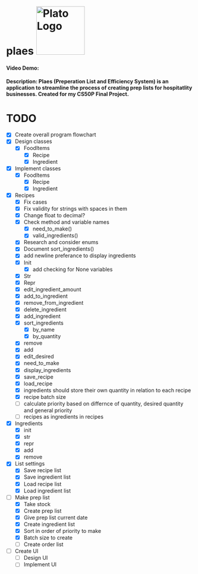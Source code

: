 # plaes <img src="https://i.pinimg.com/originals/3c/0d/5c/3c0d5c3c312abe65951cb4f2d3826097.png" alt="Plato Logo" width="130">
#### Video Demo:  <URL HERE>
#### Description: Plaes (Preperation List and Efficiency System) is an application to streamline the process of creating prep lists for hospitatlity businesses. Created for my CS50P Final Project.
# TODO
- [x] Create overall program flowchart
- [x] Design classes
  - [x] FoodItems
    - [x] Recipe
    - [x] Ingredient
- [x] Implement classes
  - [x] FoodItems
    - [x] Recipe
    - [x] Ingredient
- [x] Recipes
  - [x] Fix cases
  - [x] Fix validity for strings with spaces in them
  - [x] Change float to decimal?
  - [x] Check method and variable names
    - [x] need_to_make()
    - [x] valid_ingredients()
  - [x] Research and consider enums
  - [x] Document sort_ingredients()
  - [x] add newline preferance to display ingredients
  - [x] Init
    - [x] add checking for None variables
  - [x] Str
  - [x] Repr
  - [x] edit_ingredient_amount
  - [x] add_to_ingredient 
  - [x] remove_from_ingredient 
  - [x] delete_ingredient
  - [x] add_ingredient
  - [x] sort_ingredients
    - [x] by_name
    - [x] by_quantity
  - [x] remove
  - [x] add
  - [x] edit_desired
  - [x] need_to_make
  - [x] display_ingredients
  - [x] save_recipe 
  - [x] load_recipe
  - [x] ingredients should store their own quantity in relation to each recipe
  - [x] recipe batch size
  - [ ] calculate priority based on differnce of quantity, desired quantity and general priority 
  - [ ] recipes as ingredients in recipes
- [x] Ingredients
  - [x] init
  - [x] str
  - [x] repr
  - [x] add
  - [x] remove
- [x] List settings
  - [x] Save recipe list
  - [x] Save ingredient list
  - [x] Load recipe list
  - [x] Load ingredient list
- [ ] Make prep list
  - [x] Take stock
  - [x] Create prep list
  - [x] Give prep list current date
  - [x] Create ingredient list
  - [x] Sort in order of priority to make
  - [x] Batch size to create
  - [ ] Create order list
- [ ] Create UI
  - [ ] Design UI
  - [ ] Implement UI
